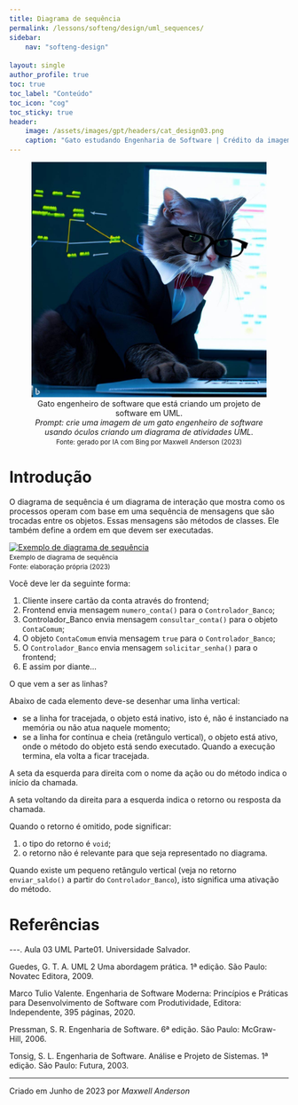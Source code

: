 ```yaml
---
title: Diagrama de sequência
permalink: /lessons/softeng/design/uml_sequences/
sidebar:
    nav: "softeng-design"

layout: single
author_profile: true
toc: true
toc_label: "Conteúdo"
toc_icon: "cog"
toc_sticky: true
header:
    image: /assets/images/gpt/headers/cat_design03.png
    caption: "Gato estudando Engenharia de Software | Crédito da imagem: gerado por IA com Bing por Maxwell Anderson (2023)"
---
```


<center>
    <figure>
        <img src="../../../../assets/images/gpt/cat_design03.png" width=500 alt="Gato engenheiro de software que está criando um projeto de software em UML">
        <figcaption>
            Gato engenheiro de software que está criando um projeto de software em UML.<br>
            <em>Prompt: crie uma imagem de um gato engenheiro de software usando óculos criando um diagrama de atividades UML.</em>
        </figcaption>
        <small>Fonte: gerado por IA com Bing por Maxwell Anderson (2023)</small>
    </figure>
</center>

# Introdução

O diagrama de sequência é um diagrama de interação que mostra como os processos operam com base em uma sequência de mensagens que são trocadas entre os objetos. Essas mensagens são métodos de classes. Ele também define a ordem em que devem ser executadas.

[![Exemplo de diagrama de sequência](https://tinyurl.com/yko3nbqm)](https://tinyurl.com/yko3nbqm)<!--![Exemplo de diagrama de sequência](../../../../assets/puml/uml_sequence01.puml)-->
<br>
<small>Exemplo de diagrama de sequência</small>
<br>
<small>Fonte: elaboração própria (2023)</small>

Você deve ler da seguinte forma:

1. Cliente insere cartão da conta através do frontend;
2. Frontend envia mensagem `numero_conta()` para o `Controlador_Banco`;
3. Controlador_Banco envia mensagem `consultar_conta()` para o objeto `ContaComum`;
4. O objeto `ContaComum` envia mensagem `true` para o `Controlador_Banco`;
5. O  `Controlador_Banco` envia mensagem `solicitar_senha()` para o frontend;
6. E assim por diante...

O que vem a ser as linhas?

Abaixo de cada elemento deve-se desenhar uma linha vertical:

- se a linha for tracejada, o objeto está inativo, isto é, não é instanciado na memória ou não atua naquele momento;
- se a linha for contínua e cheia (retângulo vertical), o objeto está ativo, onde o método do objeto está sendo executado. Quando a execução termina, ela volta a ficar tracejada.

A seta da esquerda para direita com o nome da ação ou do método indica o início da chamada.

A seta voltando da direita para a esquerda indica o retorno ou resposta da chamada.

Quando o retorno é omitido, pode significar:

1. o tipo do retorno é `void`;
2. o retorno não é relevante para que seja representado no diagrama.

Quando existe um pequeno retângulo vertical (veja no retorno `enviar_saldo()` a partir do `Controlador_Banco`), isto significa uma ativação do método.

# Referências

---. Aula 03 UML Parte01. Universidade Salvador.

Guedes, G. T. A. UML 2 Uma abordagem prática. 1ª edição. São Paulo: Novatec Editora, 2009.

Marco Tulio Valente. Engenharia de Software Moderna: Princípios e Práticas para Desenvolvimento de Software com Produtividade, Editora: Independente, 395 páginas, 2020.

Pressman, S. R. Engenharia de Software. 6ª edição. São Paulo: McGraw-Hill, 2006.

Tonsig, S. L. Engenharia de Software. Análise e Projeto de Sistemas. 1ª edição. São Paulo: Futura, 2003.

---
Criado em Junho de 2023 por *Maxwell Anderson*

